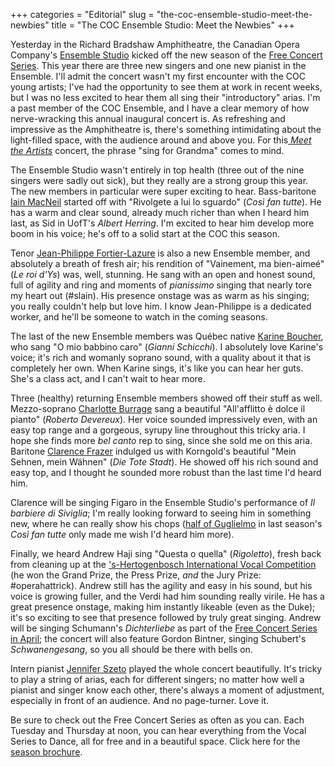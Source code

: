 +++
categories = "Editorial"
slug = "the-coc-ensemble-studio-meet-the-newbies"
title = "The COC Ensemble Studio: Meet the Newbies"
+++

Yesterday in the Richard Bradshaw Amphitheatre, the Canadian Opera Company's [Ensemble Studio](http://www.coc.ca/AboutTheCOC/CompanyMembers/EnsembleStudio.aspx) kicked off the new season of the [Free Concert Series](http://www.coc.ca/performancesandtickets/freeconcertseries.aspx). This year there are three new singers and one new pianist in the Ensemble. I'll admit the concert wasn't my first encounter with the COC young artists; I've had the opportunity to see them at work in recent weeks, but I was no less excited to hear them all sing their "introductory" arias. I'm a past member of the COC Ensemble, and I have a clear memory of how nerve-wracking this annual inaugural concert is. As refreshing and impressive as the Amphitheatre is, there's something intimidating about the light-filled space, with the audience around and above you. For this[ _Meet the Artists_](http://files.coc.ca/pdfs/concert140923.pdf) concert, the phrase "sing for Grandma" comes to mind.

The Ensemble Studio wasn't entirely in top health (three out of the nine singers were sadly out sick), but they really are a strong group this year. The new members in particular were super exciting to hear. Bass-baritone [Iain MacNeil](http://www.iainmacneil.com/bio) started off with "Rivolgete a lui lo sguardo" (_Così fan tutte_). He has a warm and clear sound, already much richer than when I heard him last, as Sid in UofT's _Albert Herring_. I'm excited to hear him develop more boom in his voice; he's off to a solid start at the COC this season.

Tenor [Jean-Philippe Fortier-Lazure](http://www.coc.ca/ExploreAndLearn/NewToOpera/OnlineLearningCentre/ParlandoTheCOCBlog.aspx?EntryID=25771) is also a new Ensemble member, and absolutely a breath of fresh air; his rendition of "Vainement, ma bien-aimeé" (_Le roi d'Ys_) was, well, stunning. He sang with an open and honest sound, full of agility and ring and moments of _pianissimo_ singing that nearly tore my heart out (#slain). His presence onstage was as warm as his singing; you really couldn't help but love him. I know Jean-Philippe is a dedicated worker, and he'll be someone to watch in the coming seasons.

The last of the new Ensemble members was Québec native [Karine Boucher](http://karineboucher.com/), who sang "O mio babbino caro" (_Gianni Schicchi_). I absolutely love Karine's voice; it's rich and womanly soprano sound, with a quality about it that is completely her own. When Karine sings, it's like you can hear her guts. She's a class act, and I can't wait to hear more.

Three (healthy) returning Ensemble members showed off their stuff as well. Mezzo-soprano [Charlotte Burrage](https://twitter.com/burragec) sang a beautiful "All'afflitto è dolce il pianto" (_Roberto Devereux_). Her voice sounded impressively even, with an easy top range and a gorgeous, syrupy line throughout this tricky aria. I hope she finds more _bel canto_ rep to sing, since she sold me on this aria. Baritone [Clarence Frazer](https://twitter.com/clarencefrazer) indulged us with Korngold's beautiful "Mein Sehnen, mein Wähnen" (_Die Tote Stadt_). He showed off his rich sound and easy top, and I thought he sounded more robust than the last time I'd heard him.

Clarence will be singing Figaro in the Ensemble Studio's performance of _Il barbiere di Siviglia_; I'm really looking forward to seeing him in something new, where he can really show his chops ([half of Guglielmo](http://www.coc.ca/ExploreAndLearn/NewToOpera/OnlineLearningCentre/ParlandoTheCOCBlog.aspx?EntryID=28681) in last season's _Così fan tutte_ only made me wish I'd heard him more).

Finally, we heard Andrew Haji sing "Questa o quella" (_Rigoletto_), fresh back from cleaning up at the ['s-Hertogenbosch International Vocal Competition](http://www.ivc.nu/) (he won the Grand Prize, the Press Prize, _and_ the Jury Prize: #operahattrick). Andrew still has the agility and easy in his sound, but his voice is growing fuller, and the Verdi had him sounding really virile. He has a great presence onstage, making him instantly likeable (even as the Duke); it's so exciting to see that presence followed by truly great singing. Andrew will be singing Schumann's _Dichterliebe_ as part of the [Free Concert Series in April](http://www.coc.ca/performancesandtickets/FreeConcertSeries/April.aspx); the concert will also feature Gordon Bintner, singing Schubert's _Schwanengesang_, so you all should be there with bells on.

Intern pianist [Jennifer Szeto](http://www.operademontreal.com/en/multimedia#!/jennifer-szeto-canada) played the whole concert beautifully. It's tricky to play a string of arias, each for different singers; no matter how well a pianist and singer know each other, there's always a moment of adjustment, especially in front of an audience. And no page-turner. Love it.

Be sure to check out the Free Concert Series as often as you can. Each Tuesday and Thursday at noon, you can hear everything from the Vocal Series to Dance, all for free and in a beautiful space. Click here for the [season brochure](http://files.coc.ca/pdfs/FreeConcertSeriesBrochure1415.pdf).
